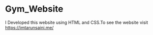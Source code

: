 # Gym_Website
I Developed this website using HTML and CSS.To see the website visit https://imtarunsaini.me/
